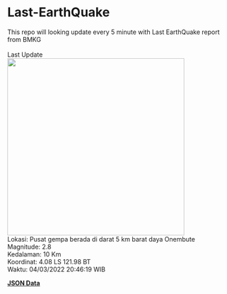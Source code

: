 # Last-EarthQuake
This repo will looking update every 5 minute with Last EarthQuake report from BMKG
<br>
<br>
Last Update
<br>
<img src="https://ews.bmkg.go.id/TEWS/data/20220304204619.mmi.jpg" width="400"/>
<br>
Lokasi: Pusat gempa berada di darat 5 km barat daya Onembute <br>
Magnitude: 2.8 <br>
Kedalaman: 10 Km <br>
Koordinat: 4.08 LS 121.98 BT <br>
Waktu: 04/03/2022 20:46:19 WIB <br>

<a href="./data/data.json">**JSON Data**</a>
